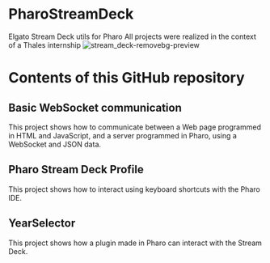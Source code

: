 # PharoStreamDeck
Elgato Stream Deck utils for Pharo
All projects were realized in the context of a Thales internship
![stream_deck-removebg-preview](https://github.com/OpenSmock/PharoStreamDeck/assets/76944457/12eb50ac-f229-4001-80a5-31186f999604)

# Contents of this GitHub repository
## Basic WebSocket communication
This project shows how to communicate between a Web page programmed in HTML and JavaScript, and a server programmed in Pharo, using a WebSocket and JSON data.

## Pharo Stream Deck Profile
This project shows how to interact using keyboard shortcuts with the Pharo IDE.

## YearSelector
This project shows how a plugin made in Pharo can interact with the Stream Deck.
